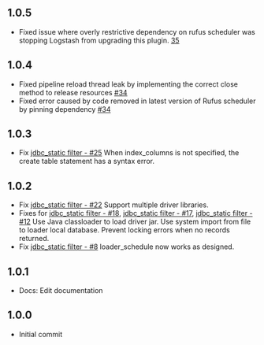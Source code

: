 ## 1.0.5
 - Fixed issue where overly restrictive dependency on rufus scheduler was stopping Logstash from upgrading this plugin. [35](https://github.com/logstash-plugins/logstash-filter-jdbc_static/pull/35)

## 1.0.4
 - Fixed pipeline reload thread leak by implementing the correct close method to release resources [#34](https://github.com/logstash-plugins/logstash-filter-jdbc_static/pull/34)
 - Fixed error caused by code removed in latest version of Rufus scheduler by pinning dependency [#34](https://github.com/logstash-plugins/logstash-filter-jdbc_static/pull/34)

## 1.0.3
 - Fix [jdbc_static filter - #25](https://github.com/logstash-plugins/logstash-filter-jdbc_static/issues/25) When index_columns is not specified, the create table statement has a syntax error.
## 1.0.2
 - Fix [jdbc_static filter - #22](https://github.com/logstash-plugins/logstash-filter-jdbc_static/issues/22) Support multiple driver libraries.
 - Fixes for [jdbc_static filter - #18](https://github.com/logstash-plugins/logstash-filter-jdbc_static/issues/18), [jdbc_static filter - #17](https://github.com/logstash-plugins/logstash-filter-jdbc_static/issues/17), [jdbc_static filter - #12](https://github.com/logstash-plugins/logstash-filter-jdbc_static/issues/12) Use Java classloader to load driver jar. Use system import from file to loader local database. Prevent locking errors when no records returned.
 - Fix [jdbc_static filter - #8](https://github.com/logstash-plugins/logstash-filter-jdbc_static/issues/8) loader_schedule now works as designed.

## 1.0.1
 - Docs: Edit documentation

## 1.0.0
 - Initial commit
